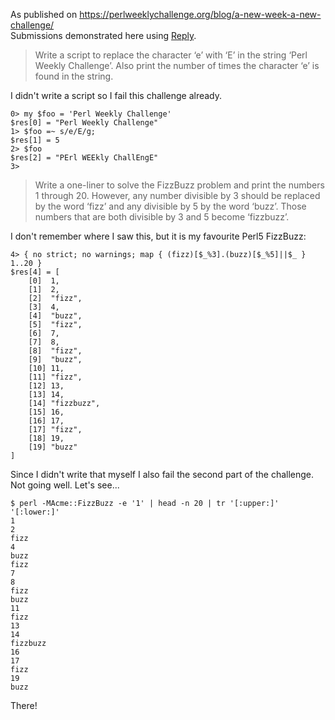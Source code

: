 As published on https://perlweeklychallenge.org/blog/a-new-week-a-new-challenge/ <br/>
Submissions demonstrated here using [Reply](https://metacpan.org/pod/Reply).

> Write a script to replace the character ‘e’ with ‘E’ in the string ‘Perl Weekly Challenge’. Also print the number of times the character ‘e’ is found in the string.

I didn't write a script so I fail this challenge already.

```
0> my $foo = 'Perl Weekly Challenge'
$res[0] = "Perl Weekly Challenge"
1> $foo =~ s/e/E/g;
$res[1] = 5
2> $foo
$res[2] = "PErl WEEkly ChallEngE"
3> 
```

> Write a one-liner to solve the FizzBuzz problem and print the numbers 1 through 20. However, any number divisible by 3 should be replaced by the word ‘fizz’ and any divisible by 5 by the word ‘buzz’. Those numbers that are both divisible by 3 and 5 become ‘fizzbuzz’.

I don't remember where I saw this, but it is my favourite Perl5 FizzBuzz:

```
4> { no strict; no warnings; map { (fizz)[$_%3].(buzz)[$_%5]||$_ } 1..20 }
$res[4] = [
    [0]  1,
    [1]  2,
    [2]  "fizz",
    [3]  4,
    [4]  "buzz",
    [5]  "fizz",
    [6]  7,
    [7]  8,
    [8]  "fizz",
    [9]  "buzz",
    [10] 11,
    [11] "fizz",
    [12] 13,
    [13] 14,
    [14] "fizzbuzz",
    [15] 16,
    [16] 17,
    [17] "fizz",
    [18] 19,
    [19] "buzz"
]
```

Since I didn't write that myself I also fail the second part of the challenge. Not going well. Let's see...

```
$ perl -MAcme::FizzBuzz -e '1' | head -n 20 | tr '[:upper:]' '[:lower:]'
1
2
fizz
4
buzz
fizz
7
8
fizz
buzz
11
fizz
13
14
fizzbuzz
16
17
fizz
19
buzz
```

 There!

